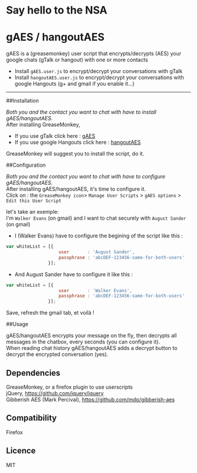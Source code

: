 Say hello to the NSA 
================================  

gAES / hangoutAES
================================

gAES is a (greasemonkey) user script that encrypts/decrypts (AES) your google chats (gTalk or hangout) with one or more contacts    
- Install `gAES.user.js` to encrypt/decrypt your conversations with gTalk  
- Install `hangoutAES.user.js` to encrypt/decrypt your conversations with google Hangouts (g+ and gmail if you enable it...)  

---

##Installation


*Both you and the contact you want to chat with have to install gAES/hangoutAES.*  
After installing GreaseMonkey,
- If you use gTalk click here : [gAES](https://github.com/nicolas-t/gAES/raw/master/gAES.user.js)     
- If you use google Hangouts click here : [hangoutAES](https://github.com/nicolas-t/gAES/raw/master/hangoutAES.user.js)  

GreaseMonkey will suggest you to install the script, do it.  


##Configuration


*Both you and the contact you want to chat with have to configure gAES/hangoutAES.*  
After installing gAES/hangoutAES, it's time to configure it.    
Click on : the `GreaseMonkey icon`> `Manage User Scripts` > `gAES options` > `Edit this User Script` 
  
let's take an exemple:  
I'm `Walker Evans` (on gmail) and I want to chat securely with `August Sander` (on gmail) 

- I (Walker Evans) have to configure the begining of the script like this :     
```javascript
var whiteList = [{
                    user       : 'August Sander',
                    passphrase : 'abcDEF-123456-same-for-both-users'
                }]; 
```

- And August Sander have to configure it like this :
```javascript
var whiteList = [{
                    user       : 'Walker Evans',
                    passphrase : 'abcDEF-123456-same-for-both-users'
                }]; 
```
Save, refresh the gmail tab, et voilà !


##Usage


gAES/hangoutAES encrypts your message on the fly, then decrypts all messages in the chatbox, every seconds (you can configure it).  
When reading chat history gAES/hangoutAES adds a decrypt button to decrypt the encrypted conversation (yes).   

## Dependencies


GreaseMonkey, or a firefox plugin to use userscripts    
jQuery, https://github.com/jquery/jquery  
Gibberish AES (Mark Percival), https://github.com/mdp/gibberish-aes  
 
## Compatibility


Firefox


## Licence


MIT

